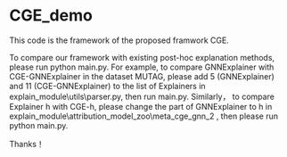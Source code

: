 # CGE_demo
This code is the framework of the proposed framwork CGE.

To compare our framework with existing post-hoc explanation methods, please run python main.py.
For example, to compare GNNExplainer with CGE-GNNExplainer in the dataset MUTAG, please add 5 (GNNExplainer) and 11 (CGE-GNNExplainer) to the list of Explainers in explain_module\utils\parser.py, then run main.py.  Similarly， to compare Explainer h with CGE-h, please change the part of GNNExplainer to h in explain_module\attribution_model_zoo\meta_cge_gnn_2 , then please run python main.py. 

Thanks！
